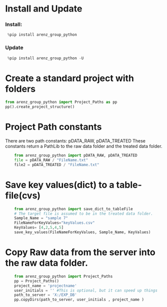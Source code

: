 
# Install and Update
### Install: 
```python
 %pip install arenz_group_python
```
### Update
```python
 %pip install arenz_group_python -U
```


# Create a standard project with folders
```python
from arenz_group_python import Project_Paths as pp
pp().create_project_structure()
```

# Project Path constants
There are two path constants: pDATA_RAW, pDATA_TREATED
These constants return a PathLib to the raw data folder and the treated data folder.
```python
    from arenz_group_python import pDATA_RAW, pDATA_TREATED 
    file = pDATA_RAW / "FileName.txt"
    file2 = pDATA_TREATED / "FileName.txt"
```


# Save key values(dict) to a table-file(cvs)
```python
    from arenz_group_python import save_dict_to_tableFile
    # The target file is assumed to be in the treated data folder.
    Sample_Name = "sample 7"
    FileNameForKeyValues="keyValues.csv"
    KeyValues= [4,2,5,4,5]
    save_key_values(FileNameForKeyValues, Sample_Name, KeyValues) 
```

# Copy Raw data from the server into the raw data folder.

```python
    from arenz_group_python import Project_Paths
    pp = Project_Paths()
    project_name = 'projectname'
    user_initials = '' #This is optional, but it can speed up things
    path_to_server = 'X:/EXP_DB'
    pp.copyDirs(path_to_server, user_initials , project_name )
```
